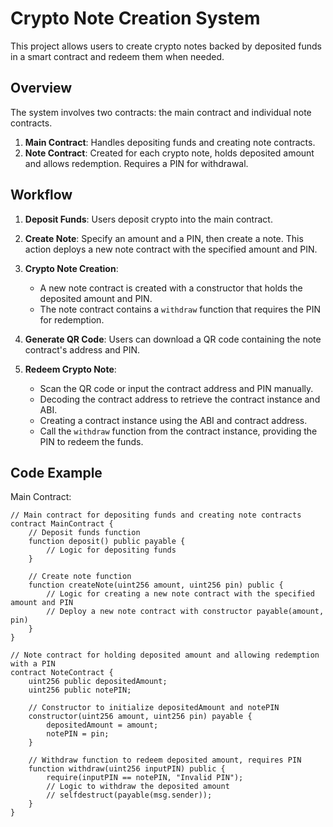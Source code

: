 # Crypto Note Creation System

This project allows users to create crypto notes backed by deposited funds in a smart contract and redeem them when needed.

## Overview

The system involves two contracts: the main contract and individual note contracts.

1. **Main Contract**: Handles depositing funds and creating note contracts.
2. **Note Contract**: Created for each crypto note, holds deposited amount and allows redemption. Requires a PIN for withdrawal.

## Workflow

1. **Deposit Funds**: Users deposit crypto into the main contract.
2. **Create Note**: Specify an amount and a PIN, then create a note. This action deploys a new note contract with the specified amount and PIN.
3. **Crypto Note Creation**: 

    - A new note contract is created with a constructor that holds the deposited amount and PIN.
    - The note contract contains a `withdraw` function that requires the PIN for redemption.

4. **Generate QR Code**: Users can download a QR code containing the note contract's address and PIN.
5. **Redeem Crypto Note**: 

    - Scan the QR code or input the contract address and PIN manually.
    - Decoding the contract address to retrieve the contract instance and ABI.
    - Creating a contract instance using the ABI and contract address.
    - Call the `withdraw` function from the contract instance, providing the PIN to redeem the funds.

## Code Example

Main Contract:

```solidity
// Main contract for depositing funds and creating note contracts
contract MainContract {
    // Deposit funds function
    function deposit() public payable {
        // Logic for depositing funds
    }

    // Create note function
    function createNote(uint256 amount, uint256 pin) public {
        // Logic for creating a new note contract with the specified amount and PIN
        // Deploy a new note contract with constructor payable(amount, pin)
    }
}

// Note contract for holding deposited amount and allowing redemption with a PIN
contract NoteContract {
    uint256 public depositedAmount;
    uint256 public notePIN;

    // Constructor to initialize depositedAmount and notePIN
    constructor(uint256 amount, uint256 pin) payable {
        depositedAmount = amount;
        notePIN = pin;
    }

    // Withdraw function to redeem deposited amount, requires PIN
    function withdraw(uint256 inputPIN) public {
        require(inputPIN == notePIN, "Invalid PIN");
        // Logic to withdraw the deposited amount
        // selfdestruct(payable(msg.sender));
    }
}
